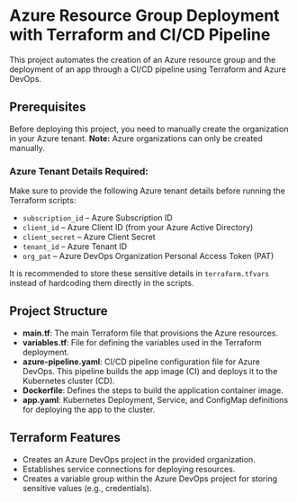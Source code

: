 # Azure Resource Group Deployment with Terraform and CI/CD Pipeline

This project automates the creation of an Azure resource group and the deployment of an app through a CI/CD pipeline using Terraform and Azure DevOps.

## Prerequisites

Before deploying this project, you need to manually create the organization in your Azure tenant. **Note:** Azure organizations can only be created manually.

### Azure Tenant Details Required:

Make sure to provide the following Azure tenant details before running the Terraform scripts:
- `subscription_id` – Azure Subscription ID
- `client_id` – Azure Client ID (from your Azure Active Directory)
- `client_secret` – Azure Client Secret
- `tenant_id` – Azure Tenant ID
- `org_pat` – Azure DevOps Organization Personal Access Token (PAT)

It is recommended to store these sensitive details in `terraform.tfvars` instead of hardcoding them directly in the scripts.

## Project Structure

- **main.tf**: The main Terraform file that provisions the Azure resources.
- **variables.tf**: File for defining the variables used in the Terraform deployment.
- **azure-pipeline.yaml**: CI/CD pipeline configuration file for Azure DevOps. This pipeline builds the app image (CI) and deploys it to the Kubernetes cluster (CD).
- **Dockerfile**: Defines the steps to build the application container image.
- **app.yaml**: Kubernetes Deployment, Service, and ConfigMap definitions for deploying the app to the cluster.

## Terraform Features

- Creates an Azure DevOps project in the provided organization.
- Establishes service connections for deploying resources.
- Creates a variable group within the Azure DevOps project for storing sensitive values (e.g., credentials).